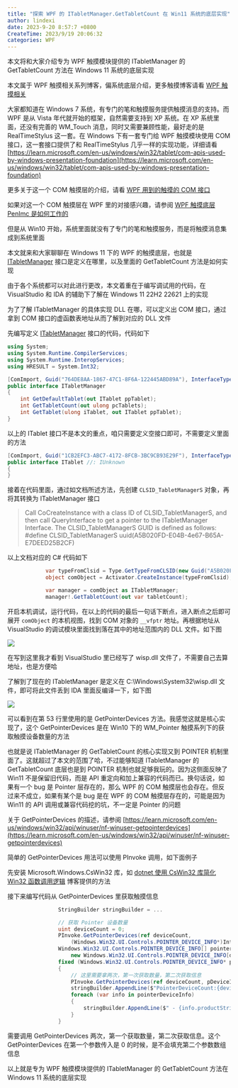 ```yaml
---
title: "探索 WPF 的 ITabletManager.GetTabletCount 在 Win11 系统的底层实现"
author: lindexi
date: 2023-9-20 8:57:7 +0800
CreateTime: 2023/9/19 20:06:32
categories: WPF
---
```


本文将和大家介绍专为 WPF 触摸模块提供的 ITabletManager 的 GetTabletCount 方法在 Windows 11 系统的底层实现

<!--more-->


<!-- CreateTime:2023/9/19 20:06:32 -->

<!-- 发布 -->
<!-- 博客 -->

本文属于 WPF 触摸相关系列博客，偏系统底层介绍，更多触摸博客请看 [WPF 触摸相关](https://blog.lindexi.com/post/WPF-%E8%A7%A6%E6%91%B8%E7%9B%B8%E5%85%B3.html )

大家都知道在 Windows 7 系统，有专门的笔和触摸服务提供触摸消息的支持。而 WPF 是从 Vista 年代就开始的框架，自然需要支持到 XP 系统。在 XP 系统里面，还没有完善的 WM_Touch 消息，同时又需要兼顾性能，最好走的是 RealTimeStylus 这一套。在 Windows 下有一套专门给 WPF 触摸模块使用 COM 接口，这一套接口提供了和 RealTimeStylus 几乎一样的实现功能，详细请看 [https://learn.microsoft.com/en-us/windows/win32/tablet/com-apis-used-by-windows-presentation-foundation](https://learn.microsoft.com/en-us/windows/win32/tablet/com-apis-used-by-windows-presentation-foundation)

更多关于这一个 COM 触摸层的介绍，请看 [WPF 用到的触摸的 COM 接口](https://blog.lindexi.com/post/WPF-%E7%94%A8%E5%88%B0%E7%9A%84%E8%A7%A6%E6%91%B8%E7%9A%84-COM-%E6%8E%A5%E5%8F%A3.html )

如果对这一个 COM 触摸层在 WPF 里的对接感兴趣，请参阅 [WPF 触摸底层 PenImc 是如何工作的](https://blog.lindexi.com/post/WPF-%E8%A7%A6%E6%91%B8%E5%BA%95%E5%B1%82-PenImc-%E6%98%AF%E5%A6%82%E4%BD%95%E5%B7%A5%E4%BD%9C%E7%9A%84.html )

但是从 Win10 开始，系统里面就没有了专门的笔和触摸服务，而是将触摸消息集成到系统里面

本文就来和大家聊聊在 Windows 11 下的 WPF 的触摸底层，也就是 [ITabletManager](https://learn.microsoft.com/en-us/windows/win32/tablet/itabletmanager) 接口是定义在哪里，以及里面的 GetTabletCount 方法是如何实现

由于各个系统都可以对此进行更改，本文着重在于编写调试用的代码，在 VisualStudio 和 IDA 的辅助下了解在 Windows 11 22H2 22621 上的实现

为了了解 ITabletManager 的具体实现 DLL 在哪，可以定义出 COM 接口，通过拿到 COM 接口的虚函数表地址从而了解到对应的 DLL 文件

先编写定义 [ITabletManager](https://learn.microsoft.com/en-us/windows/win32/tablet/itabletmanager) 接口的代码，代码如下

```csharp
using System;
using System.Runtime.CompilerServices;
using System.Runtime.InteropServices;
using HRESULT = System.Int32;

[ComImport, Guid("764DE8AA-1867-47C1-8F6A-122445ABD89A"), InterfaceType(ComInterfaceType.InterfaceIsIUnknown)]
public interface ITabletManager
{
    int GetDefaultTablet(out ITablet ppTablet);
    int GetTabletCount(out ulong pcTablets);
    int GetTablet(ulong iTablet, out ITablet ppTablet);
}
```

以上的 ITablet 接口不是本文的重点，咱只需要定义空接口即可，不需要定义里面的方法

```csharp
[ComImport, Guid("1CB2EFC3-ABC7-4172-8FCB-3BC9CB93E29F"), InterfaceType(ComInterfaceType.InterfaceIsIUnknown)]
public interface ITablet //: IUnknown
{
}
```

接着在代码里面，通过如文档所述方法，先创建 `CLSID_TabletManagerS` 对象，再将其转换为 ITabletManager 接口

> Call CoCreateInstance with a class ID of CLSID_TabletManagerS, and then call QueryInterface to get a pointer to the ITabletManager Interface. The CLSID_TabletManagerS GUID is defined as follows: #define CLSID_TabletManagerS uuid(A5B020FD-E04B-4e67-B65A-E7DEED25B2CF)

以上文档对应的 C# 代码如下

```csharp
            var typeFromClsid = Type.GetTypeFromCLSID(new Guid("A5B020FD-E04B-4e67-B65A-E7DEED25B2CF"));
            object comObject = Activator.CreateInstance(typeFromClsid);

            var manager = comObject as ITabletManager;
            manager!.GetTabletCount(out var tabletCount);
```

开启本机调试，运行代码，在以上的代码的最后一句话下断点，进入断点之后即可展开 `comObject` 的本机视图，找到 COM 对象的 `__vfptr` 地址。再根据地址从 VisualStudio 的调试模块里面找到落在其中的地址范围内的 DLL 文件。如下图

<!-- ![](image/探索 WPF 的 ITabletManager.GetTabletCount 在 Win11 系统的底层实现/探索 WPF 的 ITabletManager.GetTabletCount 在 Win11 系统的底层实现0.png) -->

![](http://image.acmx.xyz/lindexi%2F20239192012398353.jpg)

在写到这里我才看到 VisualStudio 里已经写了 wisp.dll 文件了，不需要自己去算地址，也是方便哈

了解到了现在的 ITabletManager 是定义在 C:\Windows\System32\wisp.dll 文件，即可将此文件丢到 IDA 里面反编译一下，如下图

<!-- ![](image/探索 WPF 的 ITabletManager.GetTabletCount 在 Win11 系统的底层实现/探索 WPF 的 ITabletManager.GetTabletCount 在 Win11 系统的底层实现1.png) -->

![](http://image.acmx.xyz/lindexi%2F20239192018351610.jpg)

可以看到在第 53 行里使用的是 GetPointerDevices 方法。我感觉这就是核心实现了，这个 GetPointerDevices 是在 Win10 下的 WM_Pointer 触摸系列下的获取触摸设备数量的方法

也就是说 ITabletManager 的 GetTabletCount 的核心实现又到 POINTER 机制里面了。这就超过了本文的范围了哈，不过能够知道 ITabletManager 的 GetTabletCount 底层也是到 POINTER 机制也就足够我玩的。因为这侧面反映了 Win11 不是保留旧代码，而是 API 重定向和加上兼容的代码而已。换句话说，如果有一个 bug 是 Pointer 层存在的，那么 WPF 的 COM 触摸层也会存在。但反过来不成立，如果有某个是 bug 是在 WPF 的 COM 触摸层存在的，可能是因为 Win11 的 API 调用或兼容代码挖的坑，不一定是 Pointer 的问题

关于 GetPointerDevices 的描述，请参阅 [https://learn.microsoft.com/en-us/windows/win32/api/winuser/nf-winuser-getpointerdevices](https://learn.microsoft.com/en-us/windows/win32/api/winuser/nf-winuser-getpointerdevices)

简单的 GetPointerDevices 用法可以使用 PInvoke 调用，如下面例子

先安装 Microsoft.Windows.CsWin32 库，如 [dotnet 使用 CsWin32 库简化 Win32 函数调用逻辑](https://blog.lindexi.com/post/dotnet-%E4%BD%BF%E7%94%A8-CsWin32-%E5%BA%93%E7%AE%80%E5%8C%96-Win32-%E5%87%BD%E6%95%B0%E8%B0%83%E7%94%A8%E9%80%BB%E8%BE%91.html ) 博客提供的方法

接下来编写代码从 GetPointerDevices 里获取触摸信息

```csharp
                StringBuilder stringBuilder = ...

                // 获取 Pointer 设备数量
                uint deviceCount = 0;
                PInvoke.GetPointerDevices(ref deviceCount,
                    (Windows.Win32.UI.Controls.POINTER_DEVICE_INFO*)IntPtr.Zero);
                Windows.Win32.UI.Controls.POINTER_DEVICE_INFO[] pointerDeviceInfo =
                    new Windows.Win32.UI.Controls.POINTER_DEVICE_INFO[deviceCount];
                fixed (Windows.Win32.UI.Controls.POINTER_DEVICE_INFO* pDeviceInfo = &pointerDeviceInfo[0])
                {
                    // 这里需要拿两次，第一次获取数量，第二次获取信息
                    PInvoke.GetPointerDevices(ref deviceCount, pDeviceInfo);
                    stringBuilder.AppendLine($"PointerDeviceCount:{deviceCount} 设备列表：");
                    foreach (var info in pointerDeviceInfo)
                    {
                        stringBuilder.AppendLine($" - {info.productString}");
                    }
                }
```

需要调用 GetPointerDevices 两次，第一个获取数量，第二次获取信息。这个 GetPointerDevices 在第一个参数传入是 0 的时候，是不会填充第二个参数数组信息

以上就是专为 WPF 触摸模块提供的 ITabletManager 的 GetTabletCount 方法在 Windows 11 系统的底层实现
